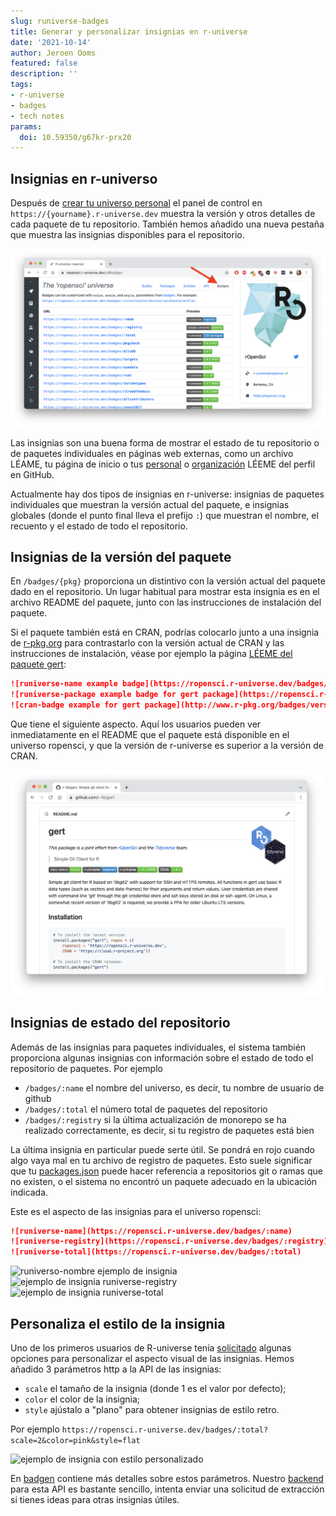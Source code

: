 ```yaml
---
slug: runiverse-badges
title: Generar y personalizar insignias en r-universe
date: '2021-10-14'
author: Jeroen Ooms
featured: false
description: ''
tags:
- r-universe
- badges
- tech notes
params:
  doi: 10.59350/g67kr-prx20
---
```


## Insignias en r-universo

Después de [crear tu universo personal](/blog/2021/06/22/setup-runiverse/) el panel de control en `https://{yourname}.r-universe.dev` muestra la versión y otros detalles de cada paquete de tu repositorio. También hemos añadido una nueva pestaña que muestra las insignias disponibles para el repositorio.

[![captura de pantalla de la pestaña insignias](screenshot.png)](https://ropensci.r-universe.dev/ui#badges)

Las insignias son una buena forma de mostrar el estado de tu repositorio o de paquetes individuales en páginas web externas, como un archivo LÉAME, tu página de inicio o tus [personal](https://docs.github.com/en/account-and-profile/setting-up-and-managing-your-github-profile/customizing-your-profile/managing-your-profile-readme) o [organización](https://docs.github.com/en/organizations/collaborating-with-groups-in-organizations/customizing-your-organizations-profile) LÉEME del perfil en GitHub.

Actualmente hay dos tipos de insignias en r-universe: insignias de paquetes individuales que muestran la versión actual del paquete, e insignias globales (donde el punto final lleva el prefijo `:`) que muestran el nombre, el recuento y el estado de todo el repositorio.

## Insignias de la versión del paquete

En `/badges/{pkg}` proporciona un distintivo con la versión actual del paquete dado en el repositorio. Un lugar habitual para mostrar esta insignia es en el archivo README del paquete, junto con las instrucciones de instalación del paquete.

Si el paquete también está en CRAN, podrías colocarlo junto a una insignia de [r-pkg.org](https://docs.r-hub.io/#badges-for-cran-packages) para contrastarlo con la versión actual de CRAN y las instrucciones de instalación, véase por ejemplo la página [LÉEME del paquete gert](https://github.com/r-lib/gert/blob/master/README.md):

```md
![runiverse-name example badge](https://ropensci.r-universe.dev/badges/:name)
![runiverse-package example badge for gert package](https://ropensci.r-universe.dev/badges/gert)
![cran-badge example for gert package](http://www.r-pkg.org/badges/version/gert)
```

Que tiene el siguiente aspecto. Aquí los usuarios pueden ver inmediatamente en el README que el paquete está disponible en el universo ropensci, y que la versión de r-universe es superior a la versión de CRAN.

[![captura de pantalla del paquete gert mostrando la placa en uso](gert.png)](https://github.com/r-lib/gert)

## Insignias de estado del repositorio

Además de las insignias para paquetes individuales, el sistema también proporciona algunas insignias con información sobre el estado de todo el repositorio de paquetes. Por ejemplo

- `/badges/:name` el nombre del universo, es decir, tu nombre de usuario de github
- `/badges/:total` el número total de paquetes del repositorio
- `/badges/:registry` si la última actualización de monorepo se ha realizado correctamente, es decir, si tu registro de paquetes está bien

La última insignia en particular puede serte útil. Se pondrá en rojo cuando algo vaya mal en tu archivo de registro de paquetes. Esto suele significar que tu [packages.json](/blog/2021/06/22/setup-runiverse/#the-packagesjson-registry-file) puede hacer referencia a repositorios git o ramas que no existen, o el sistema no encontró un paquete adecuado en la ubicación indicada.

Este es el aspecto de las insignias para el universo ropensci:

```md
![runiverse-name](https://ropensci.r-universe.dev/badges/:name)
![runiverse-registry](https://ropensci.r-universe.dev/badges/:registry)
![runiverse-total](https://ropensci.r-universe.dev/badges/:total)
```

![runiverso-nombre ejemplo de insignia](https://ropensci.r-universe.dev/badges/:name)
![ejemplo de insignia runiverse-registry](https://ropensci.r-universe.dev/badges/:registry)
![ejemplo de insignia runiverse-total](https://ropensci.r-universe.dev/badges/:total)

## Personaliza el estilo de la insignia

Uno de los primeros usuarios de R-universe tenía [solicitado](https://github.com/r-universe-org/help/issues/87) algunas opciones para personalizar el aspecto visual de las insignias. Hemos añadido 3 parámetros http a la API de las insignias:

- `scale` el tamaño de la insignia (donde 1 es el valor por defecto);
- `color` el color de la insignia;
- `style` ajústalo a "plano" para obtener insignias de estilo retro.

Por ejemplo `https://ropensci.r-universe.dev/badges/:total?scale=2&color=pink&style=flat`

![ejemplo de insignia con estilo personalizado](https://ropensci.r-universe.dev/badges/:total?scale=2&color=pink&style=flat)

En [badgen](https://www.npmjs.com/package/badgen) contiene más detalles sobre estos parámetros. Nuestro [backend](https://github.com/r-universe-org/cranlike-server/blob/master/routes/badges.js) para esta API es bastante sencillo, intenta enviar una solicitud de extracción si tienes ideas para otras insignias útiles.


